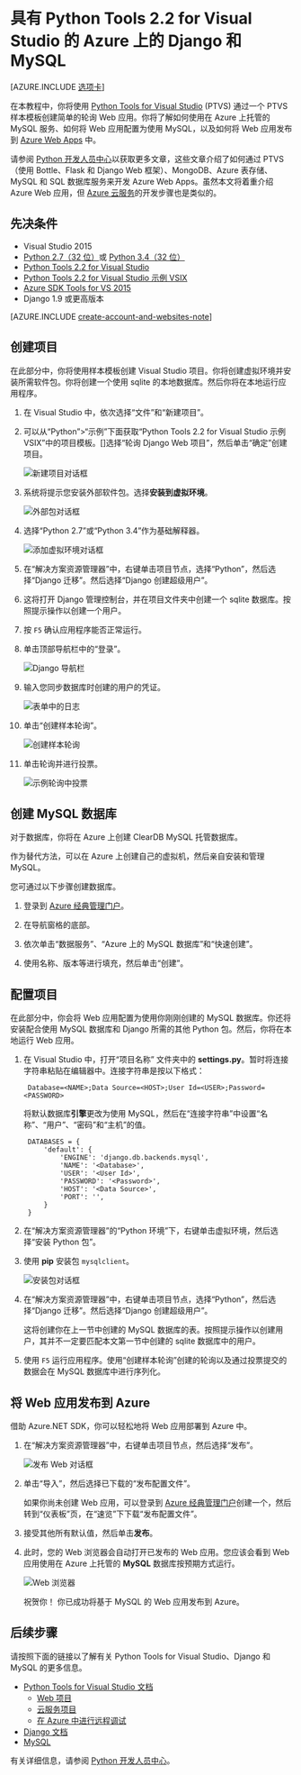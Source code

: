 <properties 
	pageTitle="具有 Python Tools 2.2 for Visual Studio 的 Azure 上的 Django 和 MySQL" 
	description="了解如何使用 Python Tools for Visual Studio 来创建在 MySQL 数据库实例中存储数据的 Django Web 应用，以及将应用部署到 Azure Web Apps 中。" 
	services="app-service\web" 
	documentationCenter="python" 
	authors="huguesv" 
	manager="wpickett" 
	editor=""/>  


<tags
	ms.service="app-service-web"
	ms.date="06/01/2016"
	wacn.date="08/22/2016"/>

# 具有 Python Tools 2.2 for Visual Studio 的 Azure 上的 Django 和 MySQL 

[AZURE.INCLUDE [选项卡](../../includes/app-service-web-get-started-nav-tabs.md)]

在本教程中，你将使用 [Python Tools for Visual Studio] (PTVS) 通过一个 PTVS 样本模板创建简单的轮询 Web 应用。你将了解如何使用在 Azure 上托管的 MySQL 服务、如何将 Web 应用配置为使用 MySQL，以及如何将 Web 应用发布到 [Azure Web Apps](/documentation/services/web-sites/) 中。

请参阅 [Python 开发人员中心]以获取更多文章，这些文章介绍了如何通过 PTVS（使用 Bottle、Flask 和 Django Web 框架）、MongoDB、Azure 表存储、MySQL 和 SQL 数据库服务来开发 Azure Web Apps。虽然本文将着重介绍 Azure Web 应用，但 [Azure 云服务]的开发步骤也是类似的。

## <a name="prerequisites"></a>先决条件

 - Visual Studio 2015
 - [Python 2.7（32 位）]或 [Python 3.4（32 位）]
 - [Python Tools 2.2 for Visual Studio]
 - [Python Tools 2.2 for Visual Studio 示例 VSIX]
 - [Azure SDK Tools for VS 2015]
 - Django 1.9 或更高版本

[AZURE.INCLUDE [create-account-and-websites-note](../../includes/create-account-and-websites-note.md)]

## 创建项目

在此部分中，你将使用样本模板创建 Visual Studio 项目。你将创建虚拟环境并安装所需软件包。你将创建一个使用 sqlite 的本地数据库。然后你将在本地运行应用程序。

1. 在 Visual Studio 中，依次选择“文件”和“新建项目”。

1. 可以从“Python”>“示例”下面获取“Python Tools 2.2 for Visual Studio 示例 VSIX”中的项目模板。[]选择“轮询 Django Web 项目”，然后单击“确定”创建项目。

    ![新建项目对话框](./media/web-sites-python-ptvs-django-mysql/PollsDjangoNewProject.png)

1. 系统将提示您安装外部软件包。选择**安装到虚拟环境**。

    ![外部包对话框](./media/web-sites-python-ptvs-django-mysql/PollsDjangoExternalPackages.png)  


1. 选择“Python 2.7”或“Python 3.4”作为基础解释器。

    ![添加虚拟环境对话框](./media/web-sites-python-ptvs-django-mysql/PollsCommonAddVirtualEnv.png)  


1. 在“解决方案资源管理器”中，右键单击项目节点，选择“Python”，然后选择“Django 迁移”。然后选择“Django 创建超级用户”。

1. 这将打开 Django 管理控制台，并在项目文件夹中创建一个 sqlite 数据库。按照提示操作以创建一个用户。

1. 按 `F5` 确认应用程序能否正常运行。

1. 单击顶部导航栏中的“登录”。

    ![Django 导航栏](./media/web-sites-python-ptvs-django-mysql/PollsDjangoCommonBrowserLocalMenu.png)  


1. 输入您同步数据库时创建的用户的凭证。

    ![表单中的日志](./media/web-sites-python-ptvs-django-mysql/PollsDjangoCommonBrowserLocalLogin.png)

1. 单击“创建样本轮询”。

    ![创建样本轮询](./media/web-sites-python-ptvs-django-mysql/PollsDjangoCommonBrowserNoPolls.png)  


1. 单击轮询并进行投票。

    ![示例轮询中投票](./media/web-sites-python-ptvs-django-mysql/PollsDjangoSqliteBrowser.png)  


## 创建 MySQL 数据库

对于数据库，你将在 Azure 上创建 ClearDB MySQL 托管数据库。

作为替代方法，可以在 Azure 上创建自己的虚拟机，然后亲自安装和管理 MySQL。

您可通过以下步骤创建数据库。

1. 登录到 [Azure 经典管理门户]。

1.  在导航窗格的底部。

1.  依次单击“数据服务”、“Azure 上的 MySQL 数据库”和“快速创建”。

1.  使用名称、版本等进行填充，然后单击“创建”。

## 配置项目

在此部分中，你会将 Web 应用配置为使用你刚刚创建的 MySQL 数据库。你还将安装配合使用 MySQL 数据库和 Django 所需的其他 Python 包。然后，你将在本地运行 Web 应用。

1. 在 Visual Studio 中，打开“项目名称” 文件夹中的 **settings.py**。暂时将连接字符串粘贴在编辑器中。连接字符串是按以下格式：

        Database=<NAME>;Data Source=<HOST>;User Id=<USER>;Password=<PASSWORD>

    将默认数据库**引擎**更改为使用 MySQL，然后在“连接字符串”中设置“名称”、“用户”、“密码”和“主机”的值。

        DATABASES = {
            'default': {
                'ENGINE': 'django.db.backends.mysql',
                'NAME': '<Database>',
                'USER': '<User Id>',
                'PASSWORD': '<Password>',
                'HOST': '<Data Source>',
                'PORT': '',
            }
        }


1. 在“解决方案资源管理器”的“Python 环境”下，右键单击虚拟环境，然后选择“安装 Python 包”。

1. 使用 **pip** 安装包 `mysqlclient`。

    ![安装包对话框](./media/web-sites-python-ptvs-django-mysql/PollsDjangoMySQLInstallPackage.png)

1. 在“解决方案资源管理器”中，右键单击项目节点，选择“Python”，然后选择“Django 迁移”。然后选择“Django 创建超级用户”。

    这将创建你在上一节中创建的 MySQL 数据库的表。按照提示操作以创建用户，其并不一定要匹配本文第一节中创建的 sqlite 数据库中的用户。

1. 使用 `F5` 运行应用程序。使用“创建样本轮询”创建的轮询以及通过投票提交的数据会在 MySQL 数据库中进行序列化。

## 将 Web 应用发布到 Azure

借助 Azure.NET SDK，你可以轻松地将 Web 应用部署到 Azure 中。

1. 在“解决方案资源管理器”中，右键单击项目节点，然后选择“发布”。

    ![发布 Web 对话框](./media/web-sites-python-ptvs-django-mysql/PollsCommonPublishWebSiteDialog.png)  


1.  单击“导入”，然后选择已下载的“发布配置文件”。

	如果你尚未创建 Web 应用，可以登录到 [Azure 经典管理门户](https://manage.windowsazure.cn/)创建一个，然后转到“仪表板”页，在“速览”下下载“发布配置文件”。

1. 接受其他所有默认值，然后单击**发布**。

1. 此时，您的 Web 浏览器会自动打开已发布的 Web 应用。您应该会看到 Web 应用使用在 Azure 上托管的 **MySQL** 数据库按预期方式运行。

    ![Web 浏览器](./media/web-sites-python-ptvs-django-mysql/PollsDjangoAzureBrowser.png)  


    祝贺你！ 你已成功将基于 MySQL 的 Web 应用发布到 Azure。

## 后续步骤

请按照下面的链接以了解有关 Python Tools for Visual Studio、Django 和 MySQL 的更多信息。

- [Python Tools for Visual Studio 文档]
  - [Web 项目]
  - [云服务项目]
  - [在 Azure 中进行远程调试]
- [Django 文档]
- [MySQL]

有关详细信息，请参阅 [Python 开发人员中心](/develop/python/)。

<!--Link references-->


[Python 开发人员中心]: /develop/python/
[Azure 云服务]: /documentation/articles/cloud-services-python-ptvs/

<!--External Link references-->

[Azure 经典管理门户]: https://manage.windowsazure.cn
[Python Tools for Visual Studio]: http://aka.ms/ptvs
[Python Tools 2.2 for Visual Studio]: http://go.microsoft.com/fwlink/?LinkID=624025
[Python Tools 2.2 for Visual Studio 示例 VSIX]: http://go.microsoft.com/fwlink/?LinkID=624025
[Azure SDK Tools for VS 2015]: http://go.microsoft.com/fwlink/?LinkId=518003
[Python 2.7（32 位）]: http://go.microsoft.com/fwlink/?LinkId=517190
[Python 3.4（32 位）]: http://go.microsoft.com/fwlink/?LinkId=517191
[Python Tools for Visual Studio 文档]: http://aka.ms/ptvsdocs
[在 Azure 中进行远程调试]: http://go.microsoft.com/fwlink/?LinkId=624026
[Web 项目]: http://go.microsoft.com/fwlink/?LinkId=624027
[云服务项目]: http://go.microsoft.com/fwlink/?LinkId=624028
[Django 文档]: https://www.djangoproject.com/
[MySQL]: http://www.mysql.com/
[video]: http://youtu.be/oKCApIrS0Lo

<!---HONumber=Mooncake_0815_2016-->